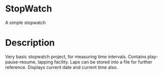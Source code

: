 # StopWatch
A simple stopwatch

# Description
Very basic stopwatch project, for measuring time intervals.
Contains play-pause-resume, lapping facility.
Laps can be stored into a file for further reference.
Displays current date and current time also.
